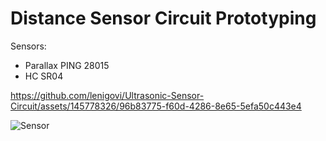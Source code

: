 # Distance Sensor Circuit Prototyping

Sensors:
- Parallax PING 28015
- HC SR04


https://github.com/lenigovi/Ultrasonic-Sensor-Circuit/assets/145778326/96b83775-f60d-4286-8e65-5efa50c443e4

![Sensor](https://github.com/lenigovi/Ultrasonic-Sensor-Circuit/assets/145778326/d98099c7-98ff-46ac-8d57-cdc45277dded)

